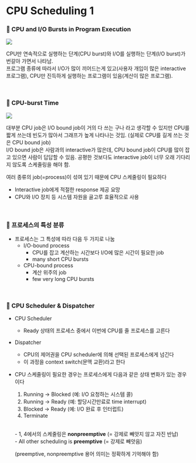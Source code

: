 # CPU Scheduling 1

### 🤖 CPU and I/O Bursts in Program Execution

![](https://velog.velcdn.com/images/jimeaning/post/640c3769-fad8-4d58-a743-3a44ee2980a7/image.png)

CPU만 연속적으로 실행하는 단계(CPU burst)와 I/O를 실행하는 단계(I/O burst)가 번갈아 가면서 나타남.  
프로그램 종류에 따라서 I/O가 많이 끼어드는게 있고(사용자 개입이 많은 interactive 프로그램), CPU만 진득하게 실행하는 프로그램이 있음(계산이 많은 프로그램).  

<br>

### 🤖 CPU-burst Time

![](https://velog.velcdn.com/images/jimeaning/post/cda326ba-becf-4563-950d-877834e498a2/image.png)

대부분 CPU job은 I/O bound job이 거의 다 쓰는 구나 라고 생각할 수 있지만 CPU를 짧게 쓰는데 빈도가 많아서 그래프가 높게 나타나는 것임. (실제로 CPU를 길게 쓰는 것은 CPU bound job)  
I/O bound job은 사람과의 interactive가 많은데, CPU bound job이 CPU를 많이 잡고 있으면 사람이 답답할 수 있음. 공평한 것보다도 interactive job이 너무 오래 기다리지 않도록 스케줄링을 해야 함.


여러 종류의 job(=process)이 섞여 있기 때문에 CPU 스케줄링이 필요하다
- Interactive job에게 적절한 response 제공 요망
- CPU와 I/O 장치 등 시스템 자원을 골고루 효율적으로 사용

<br>

### 🤖 프로세스의 특성 분류

- 프로세스는 그 특성에 따라 다음 두 가지로 나눔
  - I/O-bound process
    - CPU를 잡고 계산하는 시간보다 I/O에 많은 시간이 필요한 job
    - many short CPU bursts
  - CPU-bound process
    - 계산 위주의 job
    - few very long CPU bursts

<br>

### 🤖 CPU Scheduler & Dispatcher
- CPU Scheduler
  - Ready 상태의 프로세스 중에서 이번에 CPU를 줄 프로세스를 고른다

- Dispatcher
  - CPU의 제어권을 CPU scheduler에 의해 선택된 프로세스에게 넘긴다
  - 이 과정을 context switch(문맥 교환)라고 한다

- CPU 스케줄링이 필요한 경우는 프로세스에게 다음과 같은 상태 변화가 있는 경우이다  
  1. Running -> Blocked (예: I/O 요청하는 시스템 콜)
  2. Running -> Ready (예: 할당시간만료로 time interrupt)
  3. Blocked -> Ready (예: I/O 완료 후 인터럽트)
  4. Terminate

  <br> - 1, 4에서의 스케줄링은 **nonpreemptive** (= 강제로 빼앗지 않고 자진 반납)  
  \- All other scheduling is **preemptive** (= 강제로 빼앗음)

  (preemptive, nonpreemptive 용어 의미는 정확하게 기억해야 함)